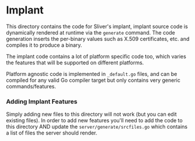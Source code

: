 Implant
========

This directory contains the code for Sliver's implant, implant source code is dynamically
rendered at runtime via the `generate` command. The code generation inserts the per-binary
values such as X.509 certificates, etc. and compiles it to produce a binary.

The implant code contains a lot of platform specific code too, which varies the features
that will be supported on different platforms.

Platform agnostic code is implemented in `_default.go` files, and can be compiled for any
valid Go compiler target but only contains very generic commands/features.


### Adding Implant Features

Simply adding new files to this directory will not work (but you can edit existing files).
In order to add new features you'll need to add the code to this directory AND update the
`server/generate/srcfiles.go` which contains a list of files the server should render.
